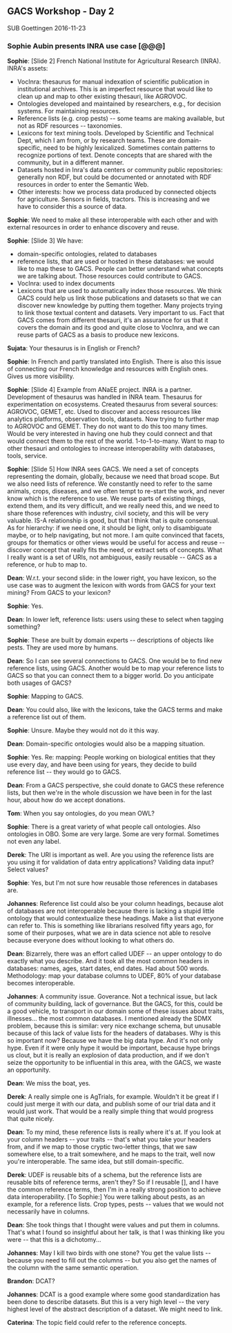 ## GACS Workshop - Day 2

SUB Goettingen 
2016-11-23 

### Sophie Aubin presents INRA use case [@@@]

__Sophie__: [Slide 2] French National Institute for Agricultural Research (INRA).
INRA's assets:
* VocInra: thesaurus for manual indexation of scientific publication in
  institutional archives. This is an imperfect resource that would like to clean
  up and map to other existing thesauri, like AGROVOC.
* Ontologies developed and maintained by researchers, e.g., for decision systems.
  For maintaining resources.  
* Reference lists (e.g. crop pests) -- some teams are making available, but not 
  as RDF resources -- taxonomies.
* Lexicons for text mining tools.  Developed by Scientific and Technical Dept, 
  which I am from, or by research teams.  These are domain-specific, need to be highly lexicalized. 
  Sometimes contain patterns to recognize portions of text.  Denote concepts that 
  are shared with the community, but in a different manner.
* Datasets hosted in Inra's data centers or community public repositories: generally non RDF, 
  but could be documented or annotated with RDF resources in order to enter the 
  Semantic Web.
* Other interests: how we process data produced by connected objects for agriculture.
  Sensors in fields, tractors.  This is increasing and we have to consider this a 
  source of data.

__Sophie__: We need to make all these interoperable with each other and with
external resources in order to enhance discovery and reuse.

__Sophie__: [Slide 3] We have:
* domain-specific ontologies, related to databases
* reference lists, that are used or hosted in these databases: we would like to 
  map these to GACS. People can better understand what concepts we are talking 
  about.  Those resources could contribute to GACS. 
* VocInra: used to index documents
* Lexicons that are used to automatically index those resources. We think GACS 
  could help us link those publications and datasets so that we can discover new
  knowledge by putting them together.  Many projects trying to link those textual 
  content and datasets.  Very important to us.  Fact that GACS comes from 
  different thesauri, it's an assurance for us that it covers the domain and 
  its good and quite close to VocInra, and we can reuse parts of GACS as a basis 
  to produce new lexicons.

__Sujata__: Your thesaurus is in English or French?

__Sophie__: In French and partly translated into English.  There is also 
this issue of connecting our French knowledge and resources with English ones.
Gives us more visibility.  

__Sophie__: [Slide 4] Example from ANaEE project.  INRA is a partner.
Development of thesaurus was handled in INRA team.  Thesaurus for
experimentation on ecosystems.  Created thesaurus from several sources:
AGROVOC, GEMET, etc.  Used to discover and access resources like analytics
platforms, observation tools, datasets.  Now trying to further map to AGROVOC
and GEMET.  They do not want to do this too many times.  Would be very
interested in having one hub they could connect and that would connect them to
the rest of the world.  1-to-1-to-many.  Want to map to other thesauri and
ontologies to increase interoperability with databases, tools, service.

__Sophie__: [Slide 5] How INRA sees GACS.  We need a set of concepts
representing the domain, globally, because we need that broad scope.  But we
also need lists of reference.  We constantly need to refer to the same animals,
crops, diseases, and we often tempt to re-start the work, and never
know which is the reference to use.  We reuse parts of existing things, extend
them, and its very difficult, and we really need this, and we need to share
those references with industry, civil society, and this will be very valuable.
IS-A relationship is good, but that I think that is quite consensual.  As
for hierarchy: if we need one, it should be light, only to disambiguate maybe,
or to help navigating, but not more.  I am quite convinced that facets, groups
for thematics or other views would be useful for access and reuse -- discover
concept that really fits the need, or extract sets of concepts.   What I really
want is a set of URIs, not ambiguous, easily reusable -- GACS as a reference,
or hub to map to.

__Dean__: W.r.t. your second slide: in the lower right, you have lexicon, 
so the use case was to augment the lexicon with words from GACS for your 
text mining?  From GACS to your lexicon?

__Sophie__: Yes.

__Dean__: In lower left, reference lists: users using these to select when 
tagging something?  

__Sophie__: These are built by domain experts -- descriptions of objects like 
pests.  They are used more by humans.

__Dean__: So I can see several connections to GACS.  One would be to find new 
reference lists, using GACS.  Another would be to map your reference lists to 
GACS so that you can connect them to a bigger world.  Do you anticipate both
usages of GACS?

__Sophie__: Mapping to GACS.

__Dean__: You could also, like with the lexicons, take the GACS terms and 
make a reference list out of them.

__Sophie__: Unsure.  Maybe they would not do it this way.

__Dean__: Domain-specific ontologies would also be a mapping situation.

__Sophie__: Yes.  Re: mapping: People working on biological entities that they
use every day, and have been using for years, they decide to build reference
list -- they would go to GACS.

__Dean__: From a GACS perspective, she could donate to GACS these reference 
lists, but then we're in the whole discussion we have been in for the last hour, 
about how do we accept donations.

__Tom__: When you say ontologies, do you mean OWL?

__Sophie__: There is a great variety of what people call ontologies.
Also ontologies in OBO.  Some are very large.  Some are very formal.  Sometimes not
even any label.

__Derek__: The URI is important as well.  Are you using the reference lists 
are you using it for validation of data entry applications?  Validing data 
input?  Select values?

__Sophie__: Yes, but I'm not sure how reusable those references in databases are.

__Johannes__: Reference list could also be your column headings, because alot
of databases are not interoperable because there is lacking a stupid little
ontology that would contextualize these headings. Make a list that everyone can
refer to.  This is something like librarians resolved fifty years ago, for some
of their purposes, what we are in data science not able to resolve because
everyone does without looking to what others do. 

__Dean__: Bizarrely, there was an effort called UDEF -- an upper ontology 
to do exactly what you describe.  And it took all the most common headers in 
databases: names, ages, start dates, end dates.  Had about 500 words.  Methodology: 
map your database columns to UDEF, 80% of your database becomes interoperable.

__Johannes__: A community issue. Goverance.  Not a technical issue, but lack of 
community building, lack of governance.  But the GACS, for this, could be a good 
vehicle, to transport in our domain some of these issues about traits, illnesses...
the most common databases.  I mentioned already the SDMX problem, because this is 
similar: very nice exchange schema, but unusable because of this lack of value 
lists for the headers of databases.  Why is this so important now?  Because we 
have the big data hype.  And it's not only hype.  Even if it were only hype it 
would be important, because hype brings us clout, but it is really an explosion 
of data production, and if we don't seize the opportunity to be influential in 
this area, with the GACS, we waste an opportunity.

__Dean__: We miss the boat, yes.

__Derek__: A really simple one is AgTrials, for example.  Wouldn't it be great 
if I could just merge it with our data, and publish some of our trial data and 
it would just work.  That would be a really simple thing that would progress 
that quite nicely.

__Dean__: To my mind, these reference lists is really where it's at.  If you 
look at your column headers -- your traits -- that's what you take your headers 
from, and if we map to those cryptic two-letter things, that we saw somewhere 
else, to a trait somewhere, and he maps to the trait, well now you're interoperable.
The same idea, but still domain-specific.

__Derek__: UDEF is reusable bits of a schema, but the reference lists are
reusable bits of reference terms, aren't they?  So if I reusable [], and I have
the common reference terms, then I'm in a really strong position to achieve
data interoperability.  [To Sophie:] You were talking about pests, as an
example, for a reference lists.  Crop types, pests -- values that we would not
necessarily have in columns.

__Dean__: She took things that I thought were values and put them in columns.
That's what I found so insightful about her talk, is that I was thinking like 
you were -- that this is a dichotomy...

__Johannes__: May I kill two birds with one stone?  You get the value lists -- 
because you need to fill out the columns -- but you also get the names of the 
column with the same semantic operation.

__Brandon__: DCAT?

__Johannes__: DCAT is a good example where some good standardization has been 
done to describe datasets.  But this is a very high level -- the very highest 
level of the abstract description of a dataset.  We might need to link.

__Caterina__: The topic field could refer to the reference concepts.

